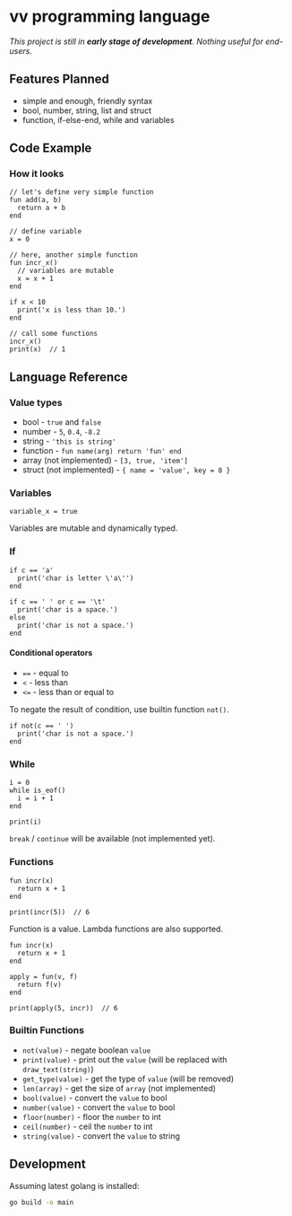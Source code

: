 # vv programming language

_This project is still in __early stage of development__. Nothing useful for end-users._

## Features Planned

 - simple and enough, friendly syntax
 - bool, number, string, list and struct
 - function, if-else-end, while and variables

## Code Example

### How it looks

```vv
// let's define very simple function
fun add(a, b)
  return a + b
end

// define variable
x = 0

// here, another simple function
fun incr_x()
  // variables are mutable
  x = x + 1
end

if x < 10
  print('x is less than 10.')
end

// call some functions
incr_x()
print(x)  // 1
```

<!--

### CSV Parser

Currently, there are some missing features e.g. list and the code below won't run.

```vv
fun is_space(c)
  return c == ' ' or
         c == '\t' or
         c == '\r' or
         c == '\n'
end

fun trim_start(text)
  pos = 0
  while pos < len(text) and is_space(text[pos]) do
    pos = pos + 1
  end
  return slice(text, pos, len(text))
end

fun split(text, sep)
  lines = []
  pos = 0
  start = 0
  while pos < len(text) do
    if slice(text, pos, pos+len(sep)) == sep do
      push(lines, slice(text, start, pos))
      pos = pos + len(sep)
      start = pos
    else
      pos = pos + 1
    end
  end
  return lines
end

fun parse_line(line)
  cols = []
  cells = split(line, ',')
  while 0 < len(cells) do
    push(cols, trim_start(shift(cells)))
  end
  return cols
end

fun parse_csv(text)
  rows = []
  lines = split(text, '\n')
  while 0 < len(lines) do
    push(rows, parse_line(shift(lines)))
  end
  return rows
end

fun print_csv(rows)
  while 0 < len(rows) do
    cols = shift(rows)
    print(join(cols, "\n"))
  end
end

text = read_file("test.csv")
values = parse_csv(text)
print_csv(values)
```

### Shooting

Graphic API and related works are future plans.
It's not currently available and the API may change.

```vv
// sprite module
fun new(name, x, y, w, h, face)
  return {
    name = name,
    x = x,
    y = y,
    w = w,
    h = h,
    face = face,
  }
end

fun move_by(sprite, dx, dy)
  sprite.x = sprite.x + dx
  sprite.y = sprite.y + dy
end

fun _between(min, v, max)
  return min <= v and v < max
end

fun collide_with(sprite, other)
  return (
    _between(other.x, sprite.x, other.x+other.w) or _between(other.x, sprite.x+sprite.w, other.x+other.w)
  ) and (
    _between(other.y, sprite.y, other.y+other.h) or _between(other.y, sprite.y+sprite.h, other.y+other.h)
  )
end

fun draw(sprite)
    set_pos(sprite.x, sprite.y)
    draw_image("{sprite.name}_{sprite.face}.png")
end
```

```
sprite = import("sprite")

player = sprite.new('player', 0, 0, 50, 100 'left')
bullets = []

fun fire()
  push(bullets, sprite.new('bullet', player.x, player.y, 20, 5 player.face))
end

fun update_bullet(i)
  bullet = bullets[i]
  if bullet.face == 'left' do
    sprite.move_by(bullet, -1, 0)
  else
    sprite.move_by(bullet, 1, 0)
  end
  
  if sprite.collide_with(bullet, player) do
    remove(bullets, i)
  end
end

holding = false

fun update()
  if get_key('left') do
    sprite.move_by(player, -1, 0)
    player.face = 'left'
  end
  if get_key('right') do
    sprite.move_by(player, 1, 0)
    player.face = 'right'
  end
  if not(holding) and get_key('space') or get_key('up') do
    holding = true
    fire()
  end
  if holding and not(get_key('space') or get_key('up')) do
    holding = false
  end
  
  i = 0
  while i < len(bullets) do
    update_bullet(i)
    i = i + 1
  end
end

fun draw()
  clear(255, 255, 255)
  
  sprite.draw(player)
  
  i = 0
  while i < len(bullets) do
    sprite.draw(bullets[i])
    i = i + 1
  end
end

while true do
  update()
  draw()
  wait(0.1)
end
```
-->

## Language Reference

### Value types

 - bool - `true` and `false`
 - number - `5`, `0.4`, `-8.2`
 - string - `'this is string'`
 - function - `fun name(arg) return 'fun' end`
 - array (not implemented) - `[3, true, 'item']`
 - struct (not implemented) - `{ name = 'value', key = 8 }`

### Variables

```vv
variable_x = true
```

Variables are mutable and dynamically typed.

### If

```vv
if c == 'a'
  print('char is letter \'a\'')
end
```

```vv
if c == ' ' or c == '\t'
  print('char is a space.')
else
  print('char is not a space.')
end
```

#### Conditional operators

 - `==` - equal to
 - `<` - less than
 - `<=` - less than or equal to

To negate the result of condition, use builtin function `not()`.

```vv
if not(c == ' ')
  print('char is not a space.')
end
```

### While

```vv
i = 0
while is_eof()
  i = i + 1
end

print(i)
```

`break` / `continue` will be available (not implemented yet).

### Functions

```vv
fun incr(x)
  return x + 1
end

print(incr(5))  // 6
```

Function is a value. Lambda functions are also supported.

```vv
fun incr(x)
  return x + 1
end

apply = fun(v, f)
  return f(v)
end

print(apply(5, incr))  // 6
```

### Builtin Functions

 - `not(value)` - negate boolean `value`
 - `print(value)` - print out the `value` (will be replaced with `draw_text(string)`)
 - `get_type(value)` - get the type of `value` (will be removed)
 - `len(array)` - get the size of `array` (not implemented)
 - `bool(value)` - convert the `value` to bool
 - `number(value)` - convert the `value` to bool
 - `floor(number)` - floor the `number` to int
 - `ceil(number)` - ceil the `number` to int
 - `string(value)` - convert the `value` to string

## Development

Assuming latest golang is installed:

```sh
go build -o main
```

